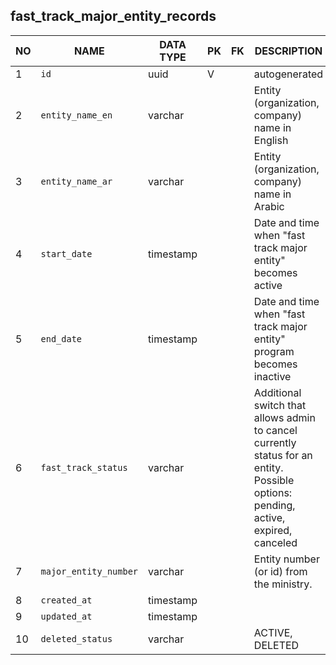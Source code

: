 fast_track_major_entity_records
----------------------------


NO | NAME | DATA TYPE | PK | FK | DESCRIPTION            
---|------|-----------|----|----|-------------
1|`id` | uuid | V |  | autogenerated
2|`entity_name_en` | varchar |  |  | Entity (organization, company) name in English
3|`entity_name_ar` | varchar |  |  | Entity (organization, company) name in Arabic
4|`start_date` | timestamp |  |  | Date and time when "fast track major entity" becomes active
5|`end_date` | timestamp |  |  | Date and time when "fast track major entity" program becomes inactive
6|`fast_track_status` | varchar |  |  | Additional switch that allows admin to cancel currently status for an entity. Possible options: pending, active, expired, canceled
7|`major_entity_number` | varchar |  |  | Entity number (or id) from the ministry.
8|`created_at` | timestamp |  |  | 
9|`updated_at` | timestamp |  |  | 
10|`deleted_status` | varchar |  |  | ACTIVE, DELETED
